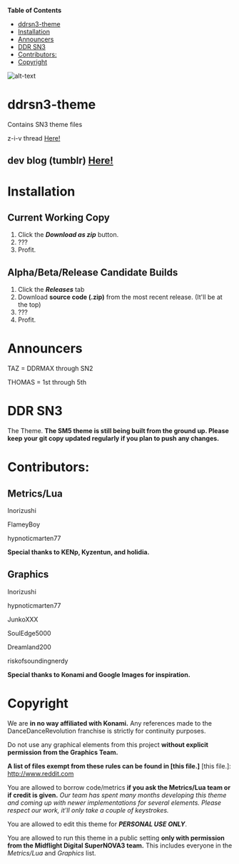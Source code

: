 **Table of Contents**
 * [ddrsn3-theme](#ddrsn3-theme)
 * [Installation](#installation)
 * [Announcers](#announcers)
 * [DDR SN3](#ddr-sn3)
 * [Contributors:](#contributors)
 * [Copyright](#copyright)

![alt-text](http://inori.s-ul.eu/bQYRsBk1.png)

ddrsn3-theme
============
Contains SN3 theme files

z-i-v thread [Here!](https://zenius-i-vanisher.com/v5.2/thread?threadid=7660)


dev blog (tumblr) [Here!](http://sn3next.tumblr.com)
--

Installation
============
Current Working Copy
--
1. Click the ***Download as zip*** button.
2. ???
3. Profit.

Alpha/Beta/Release Candidate Builds
--
1. Click the ***Releases*** tab
2. Download **source code (.zip)** from the most recent release. (It'll be at the top)
3. ???
4. Profit.
 

Announcers
============
TAZ = DDRMAX through SN2

THOMAS = 1st through 5th

DDR SN3
============
The Theme.
**The SM5 theme is still being built from the ground up. Please keep your git copy updated regularly if you plan to push any changes.**

Contributors:
============

Metrics/Lua
--
Inorizushi

FlameyBoy

hypnoticmarten77

**Special thanks to KENp, Kyzentun, and holidia.**

Graphics
--
Inorizushi

hypnoticmarten77

JunkoXXX

SoulEdge5000

Dreamland200

riskofsoundingnerdy

**Special thanks to Konami and Google Images for inspiration.**

Copyright
============
We are **in no way affiliated with Konami.** Any references made to the DanceDanceRevolution franchise is strictly for continuity purposes. 

Do not use any graphical elements from this project **without explicit permission from the Graphics Team.**

**A list of files exempt from these rules can be found in [this file.]**
[this file.]: http://www.reddit.com

You are allowed to borrow code/metrics **if you ask the Metrics/Lua team or if credit is given.** *Our team has spent many months developing this theme and coming up with newer implementations for several elements. Please respect our work, it'll only take a couple of keystrokes.*

You are allowed to edit this theme for ***PERSONAL USE ONLY***. 

You are allowed to run this theme in a public setting **only with permission from the Midflight Digital SuperNOVA3 team.** This includes everyone in the *Metrics/Lua* and *Graphics* list.
